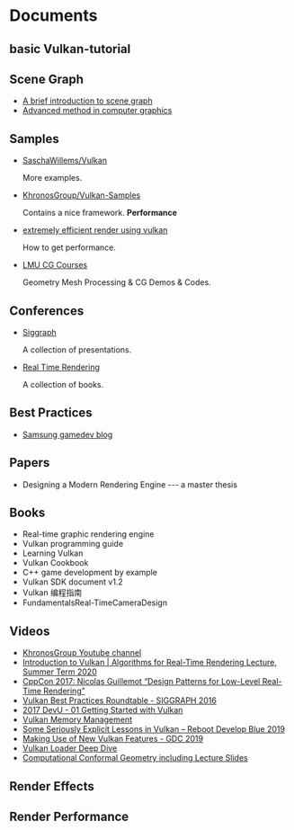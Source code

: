 # Documents



 ## basic Vulkan-tutorial

## Scene Graph

* [A brief introduction to scene graph](http://what-when-how.com/advanced-methods-in-computer-graphics/scene-graphs-advanced-methods-in-computer-graphics-part-1/)
* [Advanced method in computer graphics](http://what-when-how.com/category/advanced-methods-in-computer-graphics/)

## Samples

* [SaschaWillems/Vulkan](https://github.com/SaschaWillems/Vulkan)

  More examples.

* [KhronosGroup/Vulkan-Samples](https://github.com/KhronosGroup/Vulkan-Samples)

  Contains a nice framework. **Performance**

* [extremely efficient render using vulkan](https://vkguide.dev/)

  How to get performance.

* [LMU CG Courses](https://github.com/mimuc)
   
  Geometry Mesh Processing & CG Demos & Codes.

## Conferences

* [Siggraph](http://advances.realtimerendering.com/)

  A collection of presentations.

* [Real Time Rendering](http://www.realtimerendering.com/)

  A collection of books.

## Best Practices

* [Samsung gamedev blog](https://developer.samsung.com/galaxy-gamedev/overview.html)

## Papers

* Designing a Modern Rendering Engine --- a master thesis

## Books

* Real-time graphic rendering engine
* Vulkan programming guide
* Learning Vulkan
* Vulkan Cookbook
* C++ game development by example
* Vulkan SDK document v1.2
* Vulkan 编程指南
* FundamentalsReal-TimeCameraDesign

## Videos

* [KhronosGroup Youtube channel](https://www.youtube.com/channel/UC0YbmGeNSGPd-StauM1qajg)
* [Introduction to Vulkan | Algorithms for Real-Time Rendering Lecture, Summer Term 2020](https://youtu.be/isbMMIwmZes)
* [CppCon 2017: Nicolas Guillemot “Design Patterns for Low-Level Real-Time Rendering”](https://youtu.be/mdPeXJ0eiGc)
* [Vulkan Best Practices Roundtable - SIGGRAPH 2016](https://youtu.be/owuJRPKIUAg)
* [2017 DevU - 01 Getting Started with Vulkan](https://youtu.be/yHZ3-AMJA6Y)
* [Vulkan Memory Management](https://youtu.be/rXSdDE7NWmA)
* [Some Seriously Explicit Lessons in Vulkan – Reboot Develop Blue 2019](https://youtu.be/qbJbFXwHjDY)
* [Making Use of New Vulkan Features - GDC 2019](https://youtu.be/GnnEmJFFC7Q)
* [Vulkan Loader Deep Dive](https://youtu.be/P0piLVqEi7Q)
* [Computational Conformal Geometry including Lecture Slides](https://www3.cs.stonybrook.edu/~gu/lectures/2020/)

## Render Effects

## Render Performance
